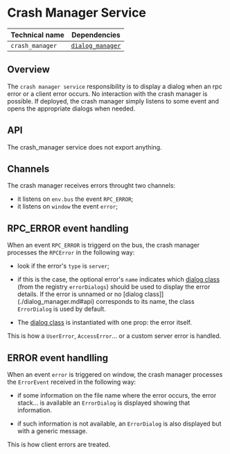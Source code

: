 # Crash Manager Service

| Technical name  | Dependencies                          |
| --------------- | ------------------------------------- |
| `crash_manager` | [`dialog_manager`](dialog_manager.md) |

## Overview

The `crash manager service` responsibility is to display a dialog
when an rpc error or a client error occurs. No interaction with the
crash manager is possible. If deployed, the crash manager simply listens
to some event and opens the appropriate dialogs when needed.

## API

The crash_manager service does not export anything.

## Channels

The crash manager receives errors throught two channels:

-   it listens on `env.bus` the event `RPC_ERROR`;
-   it listens on `window` the event `error`;

## RPC_ERROR event handling

When an event `RPC_ERROR` is triggerd on the bus, the crash manager processes the
`RPCError` in the following way:

-   look if the error's `type` is `server`;

-   if this is the case, the optional error's `name` indicates which [dialog class](./dialog_manager.md#api)
    (from the registry `errorDialogs`) should be used to display the error details.
    If the error is unnamed or no [dialog class]](./dialog_manager.md#api) corresponds to its name, the class
    `ErrorDialog` is used by default.

-   The [dialog class](./dialog_manager.md#api) is instantiated with one prop: the error itself.

This is how a `UserError`, `AccessError`... or a custom server error is handled.

## ERROR event handlling

When an event `error` is triggered on window, the crash manager processes the `ErrorEvent`
received in the following way:

-   if some information on the file name where the error occurs, the error stack... is available
    an `ErrorDialog` is displayed showing that information.

-   if such information is not available, an `ErrorDialog` is also displayed but with a generic message.

This is how client errors are treated.
